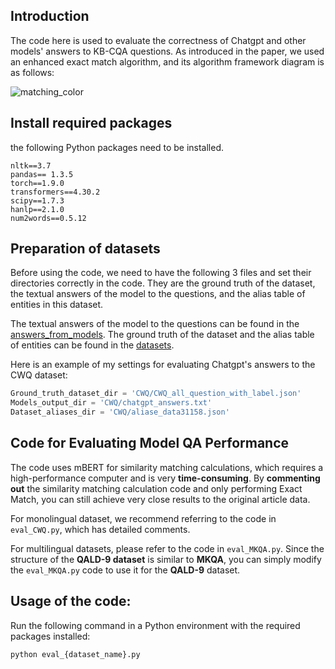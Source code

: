 ## Introduction
The code here is used to evaluate the correctness of Chatgpt and other models' answers to KB-CQA questions. As introduced in the paper, we used an enhanced exact match algorithm, and its algorithm framework diagram is as follows:

![matching_color](https://github.com/AnonymousgitT/complex-question-answering-evaluation-of-GPT-family/assets/97523884/18ba092d-0a7d-4b30-8047-b9f63d38f77c)

## Install required packages

the following Python packages need to be installed.

```
nltk==3.7
pandas== 1.3.5
torch==1.9.0
transformers==4.30.2
scipy==1.7.3
hanlp==2.1.0
num2words==0.5.12
```

## Preparation of datasets

Before using the code, we need to have the following 3 files and set their directories correctly in the code. They are the ground truth of the dataset, the textual answers of the model to the questions, and the alias table of entities in this dataset.

The textual answers of the model to the questions can be found in the [answers_from_models](answers_from_models). The ground truth of the dataset and the alias table of entities can be found in the [datasets](datasets). 

Here is an example of my settings for evaluating Chatgpt's answers to the CWQ dataset:

``` python
Ground_truth_dataset_dir = 'CWQ/CWQ_all_question_with_label.json'
Models_output_dir = 'CWQ/chatgpt_answers.txt'
Dataset_aliases_dir = 'CWQ/aliase_data31158.json'
```

## Code for Evaluating Model QA Performance

The code uses mBERT for similarity matching calculations, which requires a high-performance computer and is very **time-consuming**. By **commenting out** the similarity matching calculation code and only performing Exact Match, you can still achieve very close results to the original article data.

For monolingual dataset, we recommend referring to the code in `eval_CWQ.py`, which has detailed comments. 

For multilingual datasets, please refer to the code in `eval_MKQA.py`. Since the structure of the **QALD-9 dataset** is similar to **MKQA**, you can simply modify the `eval_MKQA.py` code to use it for the **QALD-9** dataset.

## Usage of the code: 

Run the following command in a Python environment with the required packages installed:

``` python
python eval_{dataset_name}.py
```
